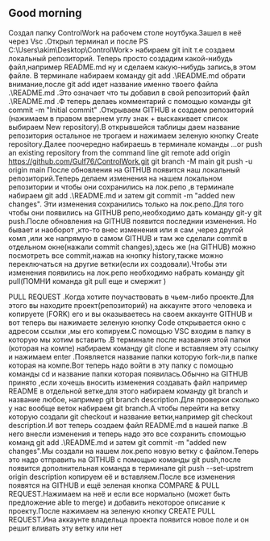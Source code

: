 ## Good morning
Создал папку ControlWork на рабочем столе ноутбука.Зашел в неё через Vsc .Открыл терминал и после 
PS C:\Users\akim\Desktop\ControlWork> набираем git init т.е создаем локальный репозиторий.
Теперь просто создадим какой-нибудь файл,например README.md ну и сделаем какую-нибудь запись,в этом файле.
В терминале набираем команду  git add .\README.md обрати внимание,после git add идет название именно твоего 
файла .\README.md .Это означает что ты добавил в свой репозиторий файл .\README.md .Ф теперь делаеь комментарий 
с помощью команды git commit -m "Initial commit" .Открываем GITHUB и создаем репозиторий (нажимаем в правом ввернем углу знак +  выскакивает список выбираем New repository).В открывшейся таблицы даем название репозитория остальное не трогаем и нажимаем зеленую кнопку Create repository.Далее поочередно набираешь в терминале команды 
…or push an existing repository from the command line
git remote add origin https://github.com/Gulf76/ControlWork.git
git branch -M main
git push -u origin main 
После обновления на GITHUB появится наш локальный репозиторий.Теперь делаем изменения на нашем локальном репозитории и чтобы они сохранились на лок.репо ,в терминале набираем  git add .\README.md и затем git commit -m "added new changes".
Эти изменения сохранились только на лок.репо.Для того чтобы они появились на GITHUB репо,необходимо дать команду git-у
 git push.После обновления на GITHUB появится последнии изменения.
 Но бывает и наоборот ,кто-то внес изменения или я сам ,через другой комп ,или же напрямую в самом GITHUB и там же сделали commit в отдельном окне(нажали commit changes),здесь же (на GITHUB) можно посмотреть все commit,нажав на кнопку history,также можно переключаться на другие ветки(если их создовали).Чтобы эти изменения появились на лок.репо
 необходимо набрать команду git pull(ПОМНИ команда git pull еще и смержит ) 

 PULL REQUEST .Когда хотите поучаствовать в чьем-либо проекте.Для этого вы находите  проект(репозиторий) на аккаунте этого человека и копируете (FORK) его и вы оказываетесь на своем аккаунте GITHUB и вот теперь вы нажимаете зеленую кнопку Code открывается окно с адресом ссылки ,мы его копируем.С помощью VSC входим в папку в которую мы хотим вставить .В терминале после названия этой папки (которая на компе) набираем команду git clone и вставляем эту ссылку и нажимаем enter .Появляется название папки которую fork-ли,в папке которая на компе.Вот теперь надо войти в эту папку с помощью команды cd и название папки которая появилась.Обычно на GITHUB принято ,если хочешь вносить изменения
 создавать файл например README в отдельной ветке,для этого набираем команду git branch и название любое, например 
 git branch description.Для проверки сколько у нас вообще веток набираем git branch.А чтобы перейти на ветку которую создали git checkout  и название ветки,например  git checkout description.И вот теперь создаем  файл README.md в нашей папке .В него внесли изменения и теперь надо это все сохранить спомощью команд  git add .\README.md и затем git commit -m "added new changes".Мы создали на нашем лок.репо новую ветку с файлом.Теперь это надо отправить на  GITHUB
 с помощью команды git push,после появится дополнительная команда в терминале git push --set-upstrem origin description
 копируем её и вставляем.После все изменения появятся на GITHUB и ещё зеленая кнопка COMPARE & PULL REQUEST.Нажимаем на неё и если все нормально (может быть предложение able to merge)  и добавить некоторое описание к проекту.После нажимаем на зеленую кнопку CREATE PULL REQUEST.Ина аккаунте владельца проекта появится новое поле и он решит вливать эту ветку или нет 